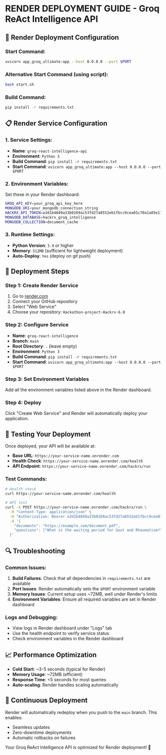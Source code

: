 # RENDER DEPLOYMENT GUIDE - Groq ReAct Intelligence API

## 🚀 Render Deployment Configuration

### **Start Command:**
```bash
uvicorn app_groq_ultimate:app --host 0.0.0.0 --port $PORT
```

### **Alternative Start Command (using script):**
```bash
bash start.sh
```

### **Build Command:**
```bash
pip install -r requirements.txt
```

## 📋 Render Service Configuration

### **1. Service Settings:**
- **Name**: `groq-react-intelligence-api`
- **Environment**: `Python 3`
- **Build Command**: `pip install -r requirements.txt`
- **Start Command**: `uvicorn app_groq_ultimate:app --host 0.0.0.0 --port $PORT`

### **2. Environment Variables:**
Set these in your Render dashboard:

```bash
GROQ_API_KEY=your_groq_api_key_here
MONGODB_URI=your_mongodb_connection_string
HACKRX_API_TOKEN=a3d1b4849a33b0269ac53fd27a8552eb1fbcc9cea01c70a1a85e11e330eb7c36
MONGODB_DATABASE=hackrx_groq_intelligence
MONGODB_COLLECTION=document_cache
```

### **3. Runtime Settings:**
- **Python Version**: `3.9` or higher
- **Memory**: `512MB` (sufficient for lightweight deployment)
- **Auto-Deploy**: `Yes` (deploy on git push)

## 🔧 Deployment Steps

### **Step 1: Create Render Service**
1. Go to [render.com](https://render.com)
2. Connect your GitHub repository
3. Select "Web Service"
4. Choose your repository: `Hackathon-project-Hackrx-6.0`

### **Step 2: Configure Service**
- **Name**: `groq-react-intelligence`
- **Branch**: `main`
- **Root Directory**: `.` (leave empty)
- **Environment**: `Python 3`
- **Build Command**: `pip install -r requirements.txt`
- **Start Command**: `uvicorn app_groq_ultimate:app --host 0.0.0.0 --port $PORT`

### **Step 3: Set Environment Variables**
Add all the environment variables listed above in the Render dashboard.

### **Step 4: Deploy**
Click "Create Web Service" and Render will automatically deploy your application.

## 📱 Testing Your Deployment

Once deployed, your API will be available at:
- **Base URL**: `https://your-service-name.onrender.com`
- **Health Check**: `https://your-service-name.onrender.com/health`
- **API Endpoint**: `https://your-service-name.onrender.com/hackrx/run`

### **Test Commands:**
```bash
# Health check
curl https://your-service-name.onrender.com/health

# API test
curl -X POST https://your-service-name.onrender.com/hackrx/run \
  -H "Content-Type: application/json" \
  -H "Authorization: Bearer a3d1b4849a33b0269ac53fd27a8552eb1fbcc9cea01c70a1a85e11e330eb7c36" \
  -d '{
    "documents": "https://example.com/document.pdf",
    "questions": ["What is the waiting period for Gout and Rheumatism?"]
  }'
```

## 🔍 Troubleshooting

### **Common Issues:**

1. **Build Failures**: Check that all dependencies in `requirements.txt` are available
2. **Port Issues**: Render automatically sets the `$PORT` environment variable
3. **Memory Issues**: Current setup uses ~72MB, well under Render's limits
4. **Environment Variables**: Ensure all required variables are set in Render dashboard

### **Logs and Debugging:**
- View logs in Render dashboard under "Logs" tab
- Use the health endpoint to verify service status
- Check environment variables in the Render dashboard

## 📈 Performance Optimization

- **Cold Start**: ~3-5 seconds (typical for Render)
- **Memory Usage**: ~72MB (efficient)
- **Response Time**: <5 seconds for most queries
- **Auto-scaling**: Render handles scaling automatically

## 🔄 Continuous Deployment

Render will automatically redeploy when you push to the `main` branch. This enables:
- Seamless updates
- Zero-downtime deployments
- Automatic rollbacks on failures

Your Groq ReAct Intelligence API is optimized for Render deployment! 🚀
